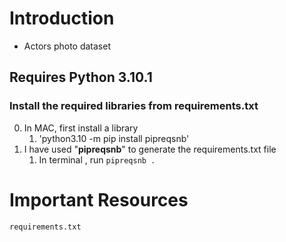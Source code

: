 # Introduction
* Actors photo dataset


## Requires Python 3.10.1
### Install the required libraries from requirements.txt
0. In MAC, first install a library
   1. 'python3.10 -m pip install pipreqsnb'
1. I have used "**pipreqsnb**" to generate the requirements.txt file
   1. In terminal , run `pipreqsnb .`


# Important Resources
```sh
requirements.txt
```